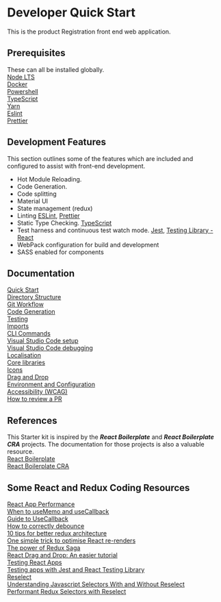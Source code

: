 # Developer Quick Start
This is the product Registration front end web application.    

## Prerequisites
These can all be installed globally.  
[Node LTS](https://nodejs.org/en/)  
[Docker](https://www.docker.com/)  
[Powershell](https://docs.microsoft.com/en-us/powershell/)  
[TypeScript](https://www.typescriptlang.org/)  
[Yarn](https://yarnpkg.com/)  
[Eslint](https://eslint.org/)  
[Prettier](https://prettier.io/)   

## Development Features

This section outlines some of the features which are included and configured to assist with front-end development.  

* Hot Module Reloading.
* Code Generation.
* Code splitting
* Material UI
* State management (redux)
* Linting [ESLint](https://eslint.org/), [Prettier](https://github.com/prettier/prettier)
* Static Type Checking. [TypeScript](https://www.typescriptlang.org/)
* Test harness and continuous test watch mode. [Jest](https://jestjs.io/), [Testing Library - React](https://testing-library.com/docs/react-testing-library/intro)
* WebPack configuration for build and development
* SASS enabled for components

## Documentation
[Quick Start](./documentation/quick-start.md)  
[Directory Structure](documentation/structure.md)  
[Git Workflow](./documentation/git-flow.md)  
[Code Generation](./documentation/scaffolding.md)  
[Testing](./documentation/testing.md)  
[Imports](./documentation/imports.md)  
[CLI Commands](./documentation/commands.md)  
[Visual Studio Code setup](./documentation/vscode.md)  
[Visual Studio Code debugging](./documentation/debugging.md)  
[Localisation](./documentation/localisation.md)  
[Core libraries](./documentation/libraries.md)  
[Icons](./documentation/icons.md)   
[Drag and Drop](./documentation/drag.md)   
[Environment and Configuration](./documentation/configuration.md)  
[Accessibility (WCAG)](documentation/accessibility.md)  
[How to review a PR](./documentation/review.md)  

## References
This Starter kit is inspired by the ***React Boilerplate*** and ***React Boilerplate CRA*** projects. The documentation for those projects is also a valuable resource.  
[React Boilerplate](https://github.com/react-boilerplate/react-boilerplate)  
[React Boilerplate CRA](https://react-boilerplate.github.io/react-boilerplate-cra-template/)  

## Some React and Redux Coding Resources
[React App Performance](https://blog.bitsrc.io/10-ways-to-optimize-your-react-apps-performance-e5e437c9abce)  
[When to useMemo and useCallback](https://kentcdodds.com/blog/usememo-and-usecallback)  
[Guide to UseCallback](https://dmitripavlutin.com/dont-overuse-react-usecallback/)  
[How to correctly debounce](https://dmitripavlutin.com/react-throttle-debounce/#2-debouncing-a-callback-the-first-attempt)  
[10 tips for better redux architecture](https://medium.com/javascript-scene/10-tips-for-better-redux-architecture-69250425af44#.dxfdsu94x)  
[One simple trick to optimise React re-renders](https://kentcdodds.com/blog/optimize-react-re-renders)  
[The power of Redux Saga](https://medium.com/nmc-techblog/the-power-of-redux-saga-3dbd26a08b49)  
[React Drag and Drop: An easier tutorial](https://codeburst.io/react-drag-and-drop-an-easier-tutorial-e0b739607c91)  
[Testing React Apps](https://jestjs.io/docs/tutorial-react)  
[Testing apps with Jest and React Testing Library](https://blog.logrocket.com/testing-apps-with-jest-and-react-testing-library/)  
[Reselect](https://github.com/reduxjs/reselect)  
[Understanding Javascript Selectors With and Without Reselect](https://medium.com/@pearlmcphee/selectors-react-redux-reselect-9ab984688dd4)  
[Performant Redux Selectors with Reselect](https://www.digitalocean.com/community/tutorials/redux-reselect)  
